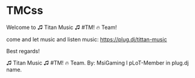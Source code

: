 # TMCss

Welcome to ♫ Titan Music ♫ #TM! 🔥 Team!

come and let music and listen music: https://plug.dj/tittan-music

Best regards!

♫ Titan Music ♫ #TM! 🔥 Team.
By: MsiGaming l pLoT-Member in plug.dj name.
